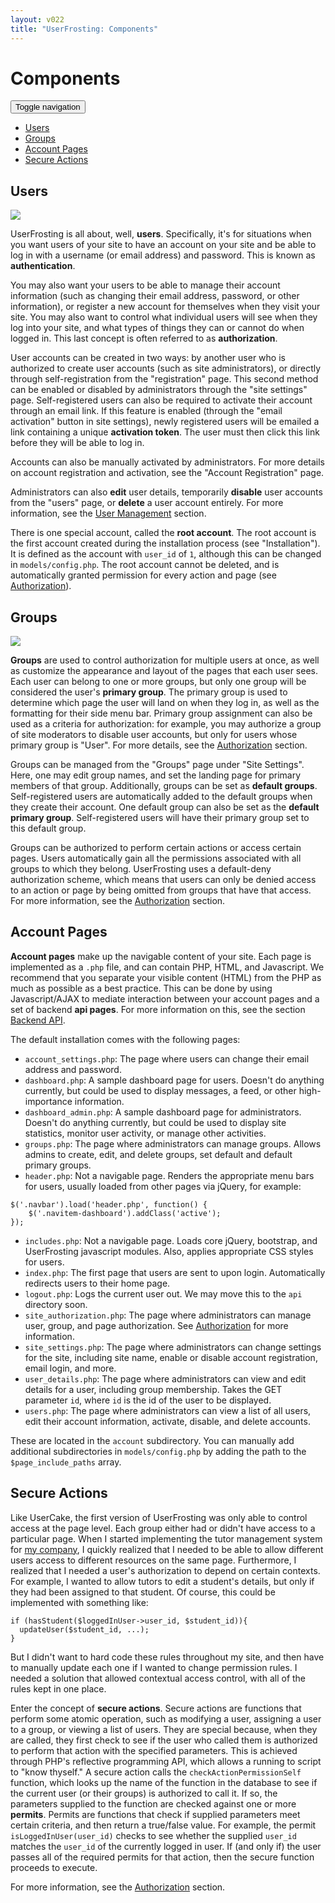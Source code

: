 ```yaml
---
layout: v022
title: "UserFrosting: Components"
--- 
```

# Components

<div class="header-menu">
  <nav class="navbar navbar-default" role="navigation">
    <div class="container-fluid">
      <!-- Brand and toggle get grouped for better mobile display -->
      <div class="navbar-header">
        <button type="button" class="navbar-toggle" data-toggle="collapse">
          <span class="sr-only">Toggle navigation</span>
          <span class="icon-bar"></span>
          <span class="icon-bar"></span>
          <span class="icon-bar"></span>
        </button>
      </div>
      <!-- Collect the nav links, forms, and other content for toggling -->
      <div class="collapse navbar-collapse">
        <ul class="nav navbar-nav">
          <li><a href="#users">Users</a></li>
          <li><a href="#groups">Groups</a></li>
          <li><a href="#pages">Account Pages</a></li>
          <li><a href="#actions">Secure Actions</a></li>
        </ul>
      </div><!-- /.navbar-collapse -->
    </div><!-- /.container-fluid -->
  </nav>
</div>

## <a name="users"></a><i class='fa fa-user'></i> Users

<img class="img-right" src="{{site.url}}/0.2.2/images/components-user.png">

UserFrosting is all about, well, **users**.  Specifically, it's for situations when you want users of your site to have an account on your site and be able to log in with a username (or email address) and password.  This is known as **authentication**.

You may also want your users to be able to manage their account information (such as changing their email address, password, or other information), or register a new account for themselves when they visit your site.  You may also want to control what individual users will see when they log into your site, and what types of things they can or cannot do when logged in.  This last concept is often referred to as **authorization**.

User accounts can be created in two ways: by another user who is authorized to create user accounts (such as site administrators), or directly through self-registration from the "registration" page.  This second method can be enabled or disabled by administrators through the "site settings" page.  Self-registered users can also be required to activate their account through an email link.  If this feature is enabled (through the "email activation" button in site settings), newly registered users will be emailed a link containing a unique **activation token**.  The user must then click this link before they will be able to log in.

Accounts can also be manually activated by administrators.  For more details on account registration and activation, see the "Account Registration" page.

Administrators can also **edit** user details, temporarily **disable** user accounts from the "users" page, or **delete** a user account entirely.  For more information, see the <a href="{{site.url}}/0.2.2/features#user-management">User Management</a> section.

There is one special account, called the **root account**.  The root account is the first account created during the installation process (see "Installation").  It is defined as the account with `user_id` of `1`, although this can be changed in `models/config.php`.  The root account cannot be deleted, and is automatically granted permission for every action and page (see <a href="{{site.url}}/0.2.2/features#authorization">Authorization</a>).

## <a name="groups"></a><i class='fa fa-users'></i> Groups

<img class="img-left" src="{{site.url}}/0.2.2/images/components-groups.png">

**Groups** are used to control authorization for multiple users at once, as well as customize the appearance and layout of the pages that each user sees.  Each user can belong to one or more groups, but only one group will be considered the user's **primary group**.  The primary group is used to determine which page the user will land on when they log in, as well as the formatting for their side menu bar.  Primary group assignment can also be used as a criteria for authorization: for example, you may authorize a group of site moderators to disable user accounts, but only for users whose primary group is "User".  For more details, see the <a href="{{site.url}}/0.2.2/features#authorization">Authorization</a> section.

Groups can be managed from the "Groups" page under "Site Settings".  Here, one may edit group names, and set the landing page for primary members of that group.  Additionally, groups can be set as **default groups**.  Self-registered users are automatically added to the default groups when they create their account.  One default group can also be set as the **default primary group**.  Self-registered users will have their primary group set to this default group.

Groups can be authorized to perform certain actions or access certain pages.  Users automatically gain all the permissions associated with all groups to which they belong.  UserFrosting uses a default-deny authorization scheme, which means that users can only be denied access to an action or page by being omitted from groups that have that access.  For more information, see the <a href="{{site.url}}/0.2.2/features#authorization">Authorization</a> section.

## <a name="pages"></a><i class='fa fa-files-o'></i> Account Pages

**Account pages** make up the navigable content of your site.  Each page is implemented as a `.php` file, and can contain PHP, HTML, and Javascript.  We recommend that you separate your visible content (HTML) from the PHP as much as possible as a best practice.  This can be done by using Javascript/AJAX to mediate interaction between your account pages and a set of backend **api pages**.  For more information on this, see the section <a href="{{site.url}}/0.2.2/features#api">Backend API</a>.

The default installation comes with the following pages:

* `account_settings.php`: The page where users can change their email address and password.
* `dashboard.php`: A sample dashboard page for users.  Doesn't do anything currently, but could be used to display messages, a feed, or other high-importance information.
* `dashboard_admin.php`: A sample dashboard page for administrators.  Doesn't do anything currently, but could be used to display site statistics, monitor user activity, or manage other activities.
* `groups.php`: The page where administrators can manage groups.  Allows admins to create, edit, and delete groups, set default and default primary groups.
* `header.php`: Not a navigable page.  Renders the appropriate menu bars for users, usually loaded from other pages via jQuery, for example:

```
$('.navbar').load('header.php', function() {
    $('.navitem-dashboard').addClass('active');
});
```

* `includes.php`: Not a navigable page.  Loads core jQuery, bootstrap, and UserFrosting javascript modules.  Also, applies appropriate CSS styles for users.
* `index.php`: The first page that users are sent to upon login.  Automatically redirects users to their home page.
* `logout.php`: Logs the current user out.  We may move this to the `api` directory soon.
* `site_authorization.php`: The page where administrators can manage user, group, and page authorization.  See <a href="{{site.url}}/0.2.2/features#authorization">Authorization</a> for more information.
* `site_settings.php`: The page where administrators can change settings for the site, including site name, enable or disable account registration, email login, and more.
* `user_details.php`: The page where administrators can view and edit details for a user, including group membership.  Takes the GET parameter `id`, where `id` is the id of the user to be displayed. 
* `users.php`: The page where administrators can view a list of all users, edit their account information, activate, disable, and delete accounts.

These are located in the `account` subdirectory.  You can manually add additional subdirectories in `models/config.php` by adding the path to the `$page_include_paths` array.

## <a name="actions"></a><i class='fa fa-lock'></i> Secure Actions

Like UserCake, the first version of UserFrosting was only able to control access at the page level.  Each group either had or didn't have access to a particular page.  When I started implementing the tutor management system for [my company](http://bloomingtontutors.com), I quickly realized that I needed to be able to allow different users access to different resources on the same page.  Furthermore, I realized that I needed a user's authorization to depend on certain contexts.  For example, I wanted to allow tutors to edit a student's details, but only if they had been assigned to that student.  Of course, this could be implemented with something like:

```
if (hasStudent($loggedInUser->user_id, $student_id)){
  updateUser($student_id, ...);
}
```

But I didn't want to hard code these rules throughout my site, and then have to manually update each one if I wanted to change permission rules.  I needed a solution that allowed contextual access control, with all of the rules kept in one place.

Enter the concept of **secure actions**.  Secure actions are functions that perform some atomic operation, such as modifying a user, assigning a user to a group, or viewing a list of users.  They are special because, when they are called, they first check to see if the user who called them is authorized to perform that action with the specified parameters.  This is achieved through PHP's reflective programming API, which allows a running to script to "know thyself."  A secure action calls the `checkActionPermissionSelf` function, which looks up the name of the function in the database to see if the current user (or their groups) is authorized to call it.  If so, the parameters supplied to the function are checked against one or more **permits**.  Permits are functions that check if supplied parameters meet certain criteria, and then return a true/false value.  For example, the permit `isLoggedInUser(user_id)` checks to see whether the supplied `user_id` matches the `user_id` of the currently logged in user.  If (and only if) the user passes all of the required permits for that action, then the secure function proceeds to execute.

For more information, see the <a href="{{site.url}}/0.2.2/features#authorization">Authorization</a> section.
